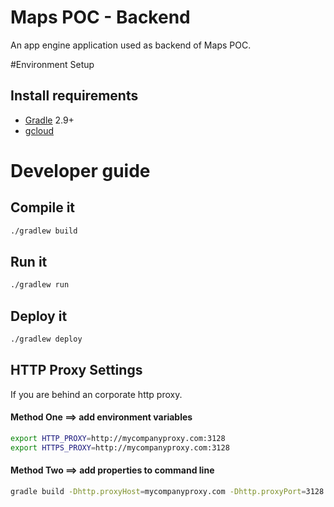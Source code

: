 # Maps POC - Backend
An app engine application used as backend of Maps POC.

#Environment Setup

## Install requirements
- [Gradle](http://gradle.org/) 2.9+
- [gcloud](https://cloud.google.com/sdk/)

# Developer guide

## Compile it
```sh
./gradlew build
```
## Run it
```sh
./gradlew run
```
## Deploy it
```sh
./gradlew deploy
```

## HTTP Proxy Settings

If you are behind an corporate http proxy.

#### Method One ==> add environment variables

```sh
export HTTP_PROXY=http://mycompanyproxy.com:3128
export HTTPS_PROXY=http://mycompanyproxy.com:3128
```

#### Method Two ==> add properties to command line

```sh
gradle build -Dhttp.proxyHost=mycompanyproxy.com -Dhttp.proxyPort=3128 -Dhttps.proxyHost=mycompanyproxy.com -Dhttps.proxyPort=3128
```
